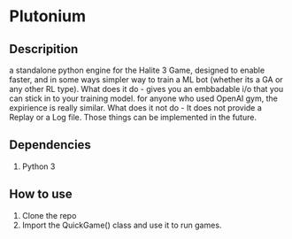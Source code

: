 # Plutonium

## Descripition
a standalone python engine for the Halite 3 Game, designed to enable faster, and in some ways simpler way to train a ML bot (whether its a GA or any other RL type).
What does it do - gives you an embbadable i/o that you can stick in to your training model. for anyone who used OpenAI gym, the expirience is really similar.
What does it not do - It does not provide a Replay or a Log file. Those things can be implemented in the future.

## Dependencies
1. Python 3

## How to use

1. Clone the repo
2. Import the QuickGame() class and use it to run games.
